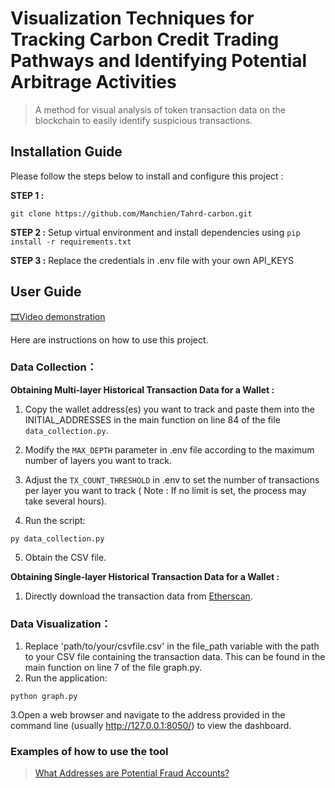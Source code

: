 # Visualization Techniques for Tracking Carbon Credit Trading Pathways and Identifying Potential Arbitrage Activities
> A method for visual analysis of token transaction data on the blockchain to easily identify suspicious transactions.
## Installation Guide
Please follow the steps below to install and configure this project :

**STEP 1 :** 
```
git clone https://github.com/Manchien/Tahrd-carbon.git
```

**STEP 2 :** Setup virtual environment and install dependencies using `pip install -r requirements.txt`

**STEP 3 :** Replace the credentials in .env file with your own API_KEYS

## User Guide

[🎞️Video demonstration]()

Here are instructions on how to use this project.

### Data Collection： 

**Obtaining Multi-layer Historical Transaction Data for a Wallet :**
1. Copy the wallet address(es) you want to track and paste them into the INITIAL_ADDRESSES in the main function on line 84 of the file `data_collection.py`.

2. Modify the `MAX_DEPTH` parameter in .env file according to the maximum number of layers you want to track.

3. Adjust the `TX_COUNT_THRESHOLD` in .env to set the number of transactions per layer you want to track ( Note : If no limit is set, the process may take several hours).

4. Run the script:
```
py data_collection.py
```
5. Obtain the CSV file.

**Obtaining Single-layer Historical Transaction Data for a Wallet :**
1. Directly download the transaction data from [Etherscan](https://etherscan.io/).

### Data Visualization：
1. Replace 'path/to/your/csvfile.csv' in the file_path variable with the path to your CSV file containing the transaction data. This can be found in the main function on line 7 of the file graph.py.
2. Run the application:
```
python graph.py
```
3.Open a web browser and navigate to the address provided in the command line (usually http://127.0.0.1:8050/) to view the dashboard.

### Examples of how to use the tool
> [What Addresses are Potential Fraud Accounts?](https://github.com/Manchien/Tahrd-carbon/blob/main/docs/example.pdf)
